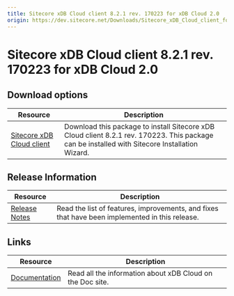 ```yaml
---
title: Sitecore xDB Cloud client 8.2.1 rev. 170223 for xDB Cloud 2.0
origin: https://dev.sitecore.net/Downloads/Sitecore_xDB_Cloud_client_for_xDB_Cloud_20/82/Sitecore_xDB_Cloud_client_821_rev_170223_for_xDB_Cloud_20.aspx
---
```


# Sitecore xDB Cloud client 8.2.1 rev. 170223 for xDB Cloud 2.0

## Download options

 | Resource | Description |
 | --- | --- |
 | [Sitecore xDB Cloud client](https://sitecoredev.azureedge.net/~/media/6A2D9036402C4BE1A16FA972CFFE3CAA.ashx?date=20170307T130316) | Download this package to install Sitecore xDB Cloud client 8.2.1 rev. 170223. This package can be installed with Sitecore Installation Wizard. |

## Release Information

 | Resource | Description |
 | --- | --- |
 | [Release Notes](https://dev.sitecore.net:443/downloads/Sitecore%20xDB%20Cloud%20client%20for%20xDB%20Cloud%2020/82/Sitecore%20xDB%20Cloud%20client%20821%20rev%20170223%20for%20xDB%20Cloud%2020/Release%20Notes) | Read the list of features, improvements, and fixes that have been implemented in this release. |

## Links

 | Resource | Description |
 | --- | --- |
 | [Documentation](https://doc.sitecore.net/xdb_cloud/working_with_xdb_cloud) | Read all the information about xDB Cloud on the Doc site. |